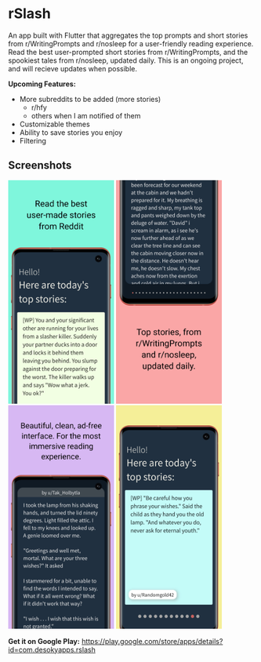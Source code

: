# rSlash

An app built with Flutter that aggregates the top prompts and short stories from r/WritingPrompts and r/nosleep for a user-friendly reading experience. Read the best user-prompted
short stories from r/WritingPrompts, and the spookiest tales from r/nosleep, updated daily. This is an ongoing project, and will recieve updates when possible.

**Upcoming Features:**

- More subreddits to be added (more stories)
  - r/hfy
  - others when I am notified of them
- Customizable themes
- Ability to save stories you enjoy
- Filtering


## Screenshots

<p float="left">
<img src="https://github.com/bahaa-desoky/rSlash/blob/master/screenshots/1.png" alt="" width="216" height="456">
<img src="https://github.com/bahaa-desoky/rSlash/blob/master/screenshots/2.png" alt="" width="216" height="456">
<img src="https://github.com/bahaa-desoky/rSlash/blob/master/screenshots/3.png" alt="" width="216" height="456">
<img src="https://github.com/bahaa-desoky/rSlash/blob/master/screenshots/4.png" alt="" width="216" height="456">
</p>

**Get it on Google Play:** https://play.google.com/store/apps/details?id=com.desokyapps.rslash
